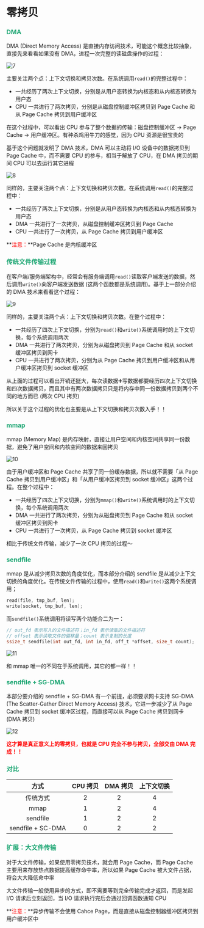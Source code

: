 # 零拷贝

### <font color=#1FA774>DMA</font>

DMA (Direct Memory Access) 是直接内存访问技术，可能这个概念比较抽象，直接先来看看如果没有 DMA，进程一次完整的读磁盘操作的过程：

![7](https://cdn.jsdelivr.net/gh/LFool/new-image-hosting@master/20230520/0709111684537751joYkPb7.svg)

主要关注两个点：上下文切换和拷贝次数。在系统调用`read()`的完整过程中：

- 一共经历了两次上下文切换，分别是从用户态转换为内核态和从内核态转换为用户态
- CPU 一共进行了两次拷贝，分别是从磁盘控制缓冲区拷贝到 Page Cache 和从 Page Cache 拷贝到用户缓冲区

在这个过程中，可以看出 CPU 参与了整个数据的传输：磁盘控制缓冲区 -> Page Cache -> 用户缓冲区。有种杀鸡用牛刀的感觉，因为 CPU 资源是很宝贵的

基于这个问题就发明了 DMA 技术，DMA 可以主动将 I/O 设备中的数据拷贝到 Page Cache 中，而不需要 CPU 的参与，相当于解放了 CPU，在 DMA 拷贝的期间 CPU 可以去运行其它进程

![8](https://cdn.jsdelivr.net/gh/LFool/new-image-hosting@master/20230520/07091616845377564x2ZlV8.svg)

同样的，主要关注两个点：上下文切换和拷贝次数。在系统调用`read()`的完整过程中：

- 一共经历了两次上下文切换，分别是从用户态转换为内核态和从内核态转换为用户态
- DMA 一共进行了一次拷贝，从磁盘控制缓冲区拷贝到 Page Cache
- CPU 一共进行了一次拷贝，从 Page Cache 拷贝到用户缓冲区

**<font color='red'>注意：</font>**Page Cache 是内核缓冲区

### <font color=#1FA774>传统文件传输过程</font>

在客户端/服务端架构中，经常会有服务端调用`read()`读取客户端发送的数据，然后调用`write()`向客户端发送数据 (这两个函数都是系统调用)。基于上一部分介绍的 DMA 技术来看看这个过程：

![9](https://cdn.jsdelivr.net/gh/LFool/new-image-hosting@master/20230520/0734331684539273ITzNy69.svg)

同样的，主要关注两个点：上下文切换和拷贝次数。在整个过程中：

- 一共经历了四次上下文切换，分别为`read()`和`write()`系统调用时的上下文切换，每个系统调用两次
- DMA 一共进行了两次拷贝，分别为从磁盘拷贝到 Page Cache 和从 socket 缓冲区拷贝到网卡
- CPU 一共进行了两次拷贝，分别为从 Page Cache 拷贝到用户缓冲区和从用户缓冲区拷贝到 socket 缓冲区

从上面的过程可以看出开销还挺大，每次读数据➕写数据都要经历四次上下文切换和四次数据拷贝，而且其中有两次数据拷贝只是将内存中同一份数据拷贝到两个不同的地方而已 (两次 CPU 拷贝)

所以关于这个过程的优化也主要是从上下文切换和拷贝次数入手！！

### <font color=#1FA774>mmap</font>

mmap (Memory Map) 是内存映射，直接让用户空间和内核空间共享同一份数据，避免了用户空间和内核空间的数据来回拷贝

![10](https://cdn.jsdelivr.net/gh/LFool/new-image-hosting@master/20230520/0752331684540353iScAvh10.svg)

由于用户缓冲区和 Page Cache 共享了同一份缓存数据，所以就不需要「从 Page Cache 拷贝到用户缓冲区」和「从用户缓冲区拷贝到 socket 缓冲区」这两个过程。在整个过程中：

- 一共经历了四次上下文切换，分别为`mmap()`和`write()`系统调用时的上下文切换，每个系统调用两次
- DMA 一共进行了两次拷贝，分别为从磁盘拷贝到 Page Cache 和从 socket 缓冲区拷贝到网卡
- CPU 一共进行了一次拷贝，从 Page Cache 拷贝到 socket 缓冲区

相比于传统文件传输，减少了一次 CPU 拷贝的过程～

### <font color=#1FA774>sendfile</font>

mmap 是从减少拷贝次数的角度优化，而本部分介绍的 sendfile 是从减少上下文切换的角度优化。在传统文件传输的过程中，使用`read()`和`write()`这两个系统调用；

```c
read(file, tmp_buf, len);
write(socket, tmp_buf, len);
```

而`sendfile()`系统调用将读写两个功能合二为一：

```c
// out_fd 表示写入的文件描述符；in_fd 表示读取的文件描述符
// offset 表示读取文件的偏移量；count 表示复制的长度
ssize_t sendfile(int out_fd, int in_fd, off_t *offset, size_t count);
```

![11](https://cdn.jsdelivr.net/gh/LFool/new-image-hosting@master/20230520/0804501684541090xP8sNh11.svg)

和 mmap 唯一的不同在于系统调用，其它的都一样！！

### <font color=#1FA774>sendfile + SG-DMA</font>

本部分要介绍的 sendfile + SG-DMA 有一个前提，必须要求网卡支持 SG-DMA (The Scatter-Gather Direct Memory Access) 技术，它进一步减少了从 Page Cache 拷贝到 socket 缓冲区过程，而直接可以从 Page Cache 拷贝到网卡 (DMA 拷贝)

![12](https://cdn.jsdelivr.net/gh/LFool/new-image-hosting@master/20230520/0814471684541687b6Dfib12.svg)

**<font color='red'>这才算是真正意义上的零拷贝，也就是 CPU 完全不参与拷贝，全部交由 DMA 完成！！</font>**

### <font color=#1FA774>对比</font>

|       方式        | CPU 拷贝 | DMA 拷贝 | 上下文切换 |
| :---------------: | :------: | :------: | :--------: |
|     传统方式      |    2     |    2     |     4      |
|       mmap        |    1     |    2     |     4      |
|     sendfile      |    1     |    2     |     2      |
| sendfile + SC-DMA |    0     |    2     |     2      |

### <font color=#1FA774>扩展：大文件传输</font>

对于大文件传输，如果使用零拷贝技术，就会用 Page Cache，而 Page Cache 主要用来存放热点数据提高缓存命中率，所以如果 Page Cache 被大文件占据，将会大大降低命中率

大文件传输一般使用异步的方式，即不需要等到完全传输完成才返回，而是发起 I/O 请求后立刻返回，当 I/O 请求执行完后会通过回调函数通知 CPU

**<font color='red'>注意：</font>**异步传输不会使用 Cahce Page，而是直接从磁盘控制器缓冲区拷贝到用户缓冲区中